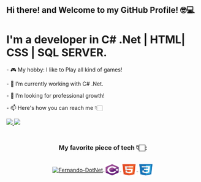 ###
##  Hi there! and Welcome to my GitHub Profile! 🤓💻

<div>
    <h1>I'm a developer in C# .Net | HTML| CSS | SQL SERVER.</h1>
        <div>
            <p>
                - 🎮 My hobby: I like to Play all kind of games!
            </p>
            <p>
                - 🧠 I’m currently working with C# .Net.
            </p>
            <p>
                - 🔭 I’m looking for professional growth! 
            </p>
            <p>
                - 📫 Here's how you can reach me 👇🏻
            </p>
          </div>  
</div>

<div>
    <a href="https://www.linkedin.com/in/fernando-barros-910765256/" target="_blank">
        <img src="https://img.shields.io/badge/-LinkedIn-%230077B5?style=for-the-badge&logo=linkedin&logoColor=white"
            target="_blank">
    </a>
    <a href="mailto:fernandobsak@gmail.com">
        <img src="https://img.shields.io/badge/Gmail-D14836?style=for-the-badge&logo=gmail&logoColor=white">
    </a>

</div>

 <br>
  
  
  ##
  
<div align="center" style="display: inline_block">
  <h3> 
    My favorite piece of tech 👇🏻:
  </h3>
<div align="center">
  <a href="https://github.com/FernandoBsa">
  
</div>
  <br>
  <a href="https://github.com/FernandoBsa">
    <img align="center" alt="Fernando-DotNet" height="30" width="40" src="https://cdn.jsdelivr.net/gh/devicons/devicon/icons/dotnetcore/dotnetcore-original.svg">
    <img align="center" alt="Fernando-Csharp" height="30" width="40" src="https://raw.githubusercontent.com/devicons/devicon/master/icons/csharp/csharp-original.svg">
    <img align="center" alt="Fernando-HTML" height="30" width="40" src="https://raw.githubusercontent.com/devicons/devicon/master/icons/html5/html5-original.svg">
    <img align="center" alt="Fernando-CSS" height="30" width="40" src="https://raw.githubusercontent.com/devicons/devicon/master/icons/css3/css3-original.svg">  
  </a>
  
</div>

